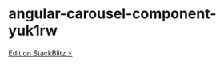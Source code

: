 # angular-carousel-component-yuk1rw

[Edit on StackBlitz ⚡️](https://stackblitz.com/edit/angular-carousel-component-yuk1rw)